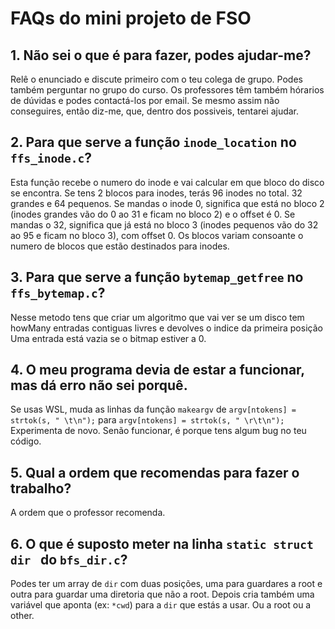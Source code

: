 # FAQs do mini projeto de FSO



## 1. Não sei o que é para fazer, podes ajudar-me?
Relê o enunciado e discute primeiro com o teu colega de grupo. Podes também perguntar no grupo do curso.
Os professores têm também hórarios de dúvidas e podes contactá-los por email.
Se mesmo assim não conseguires, então diz-me, que, dentro dos possiveis, tentarei ajudar.

## 2. Para que serve a função `inode_location` no `ffs_inode.c`?
Esta função recebe o numero do inode e vai calcular em que bloco do disco se encontra. 
Se tens 2 blocos para inodes, terás 96 inodes no total. 32 grandes e 64 pequenos. 
Se mandas o inode 0, significa que está no bloco 2 (inodes grandes vão do 0 ao 31 e ficam no bloco 2) e o offset é 0. 
Se mandas o 32, significa que já está no bloco 3 (inodes pequenos vão do 32 ao 95 e ficam no bloco 3), com offset 0.
Os blocos variam consoante o numero de blocos que estão destinados para inodes.

## 3. Para que serve a função `bytemap_getfree` no `ffs_bytemap.c`?
Nesse metodo tens que criar um algoritmo que vai ver se um disco tem howMany entradas contiguas livres e devolves o indice da primeira posição
Uma entrada está vazia se o bitmap estiver a 0.

## 4. O meu programa devia de estar a funcionar, mas dá erro não sei porquê.
Se usas WSL, muda as linhas da função `makeargv` de `argv[ntokens] = strtok(s, " \t\n");` para `argv[ntokens] = strtok(s, " \r\t\n");`
Experimenta de novo. Senão funcionar, é porque tens algum bug no teu código.

## 5. Qual a ordem que recomendas para fazer o trabalho?
A ordem que o professor recomenda.

## 6. O que é suposto meter na linha `static struct dir ` do `bfs_dir.c`?
Podes ter um array de `dir` com duas posições, uma para guardares a root e outra para guardar uma diretoria que não a root.
Depois cria também uma variável que aponta (ex: `*cwd`) para a `dir` que estás a usar. Ou a root ou a other.

